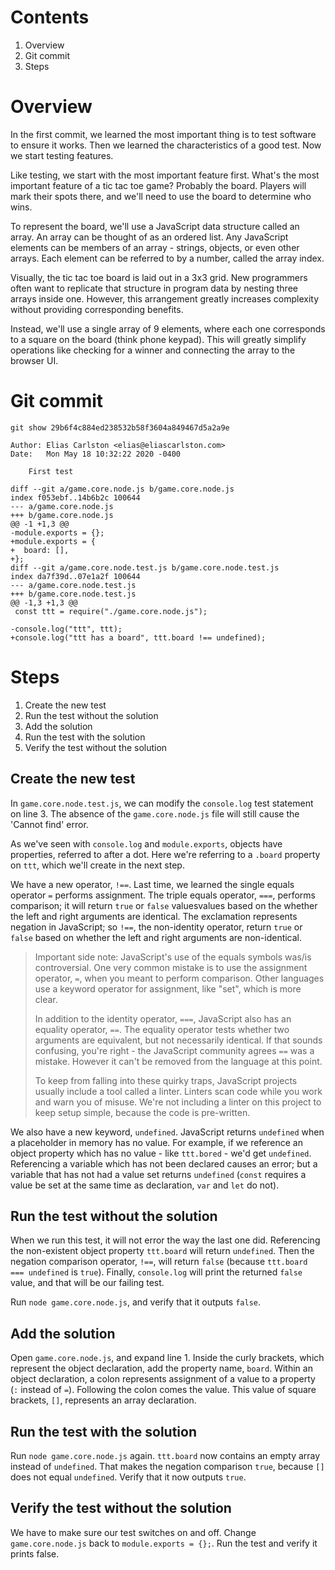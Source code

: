 # Contents
1. Overview
2. Git commit
3. Steps

# Overview
In the first commit, we learned the most important thing is to test software to ensure it works. Then we learned the characteristics of a good test. Now we start testing features. 

Like testing, we start with the most important feature first. What's the most important feature of a tic tac toe game? Probably the board. Players will mark their spots there, and we'll need to use the board to determine who wins. 

To represent the board, we'll use a JavaScript data structure called an array. An array can be thought of as an ordered list. Any JavaScript elements can be members of an array - strings, objects, or even other arrays. Each element can be referred to by a number, called the array index. 

Visually, the tic tac toe board is laid out in a 3x3 grid. New programmers often want to replicate that structure in program data by nesting three arrays inside one. However, this arrangement greatly increases complexity without providing corresponding benefits. 

Instead, we'll use a single array of 9 elements, where each one corresponds to a square on the board (think phone keypad). This will greatly simplify operations like checking for a winner and connecting the array to the browser UI.

# Git commit
```
git show 29b6f4c884ed238532b58f3604a849467d5a2a9e

Author: Elias Carlston <elias@eliascarlston.com>
Date:   Mon May 18 10:32:22 2020 -0400

    First test

diff --git a/game.core.node.js b/game.core.node.js
index f053ebf..14b6b2c 100644
--- a/game.core.node.js
+++ b/game.core.node.js
@@ -1 +1,3 @@
-module.exports = {};
+module.exports = {
+  board: [],
+};
diff --git a/game.core.node.test.js b/game.core.node.test.js
index da7f39d..07e1a2f 100644
--- a/game.core.node.test.js
+++ b/game.core.node.test.js
@@ -1,3 +1,3 @@
 const ttt = require("./game.core.node.js");
 
-console.log("ttt", ttt);
+console.log("ttt has a board", ttt.board !== undefined);
```

# Steps
1. Create the new test
2. Run the test without the solution
3. Add the solution
4. Run the test with the solution
5. Verify the test without the solution

## Create the new test
In `game.core.node.test.js`, we can modify the `console.log` test statement on line 3. The absence of the `game.core.node.js` file will still cause the 'Cannot find' error.

As we've seen with `console.log` and `module.exports`, objects have properties, referred to after a dot. Here we're referring to a `.board` property on `ttt`, which we'll create in the next step.

We have a new operator, `!==`. Last time, we learned the single equals operator `=` performs assignment. The triple equals operator, `===`, performs comparison; it will return `true` or `false` valuesvalues  based on the whether the left and right arguments are identical. The exclamation represents negation in JavaScript; so `!==`, the non-identity operator, return `true` or `false` based on whether the left and right arguments are non-identical.

> Important side note: JavaScript's use of the equals symbols was/is controversial. One very common mistake is to use the assignment operator, `=`, when you meant to perform comparison. Other languages use a keyword operator for assignment, like "set", which is more clear. 
>
> In addition to the identity operator, `===`, JavaScript also has an equality operator, `==`. The equality operator tests whether two arguments are equivalent, but not necessarily identical. If that sounds confusing, you're right - the JavaScript community agrees `==` was a mistake. However it can't be removed from the language at this point. 
>
> To keep from falling into these quirky traps, JavaScript projects usually include a tool called a linter. Linters scan code while you work and warn you of misuse. We're not including a linter on this project to keep setup simple, because the code is pre-written.

We also have a new keyword, `undefined`. JavaScript returns `undefined` when a placeholder in memory has no value. For example, if we reference an object property which has no value - like `ttt.bored` - we'd get `undefined`. Referencing a variable which has not been declared causes an error; but a variable that has not had a value set returns `undefined` (`const` requires a value be set at the same time as declaration, `var` and `let` do not).

## Run the test without the solution
When we run this test, it will not error the way the last one did. Referencing the non-existent object property `ttt.board` will return `undefined`. Then the negation comparison operator, `!==`, will return `false` (because `ttt.board === undefined` is `true`). Finally, `console.log` will print the returned ``false`` value, and that will be our failing test.

Run `node game.core.node.js`, and verify that it outputs `false`.

## Add the solution
Open `game.core.node.js`, and expand line 1. Inside the curly brackets, which represent the object declaration, add the property name, `board`. Within an object declaration, a colon represents assignment of a value to a property (`:` instead of `=`). Following the colon comes the value. This value of square brackets, `[]`, represents an array declaration.  

## Run the test with the solution
Run `node game.core.node.js` again. `ttt.board` now contains an empty array instead of `undefined`. That makes the negation comparison `true`, because `[]` does not equal `undefined`. Verify that it now outputs `true`.

## Verify the test without the solution
We have to make sure our test switches on and off.  Change `game.core.node.js` back to `module.exports = {};`. Run the test and verify it prints false.
